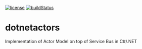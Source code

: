 [![license](https://img.shields.io/github/license/mashape/apistatus.svg?maxAge=2592000)](https://github.com/ddobric/htmdotnet/blob/master/LICENSE)
[![buildStatus](https://github.com/ddobric/dotnetactors/workflows/.NET%20Core/badge.svg)](https://github.com/ddobric/dotnetactors/actions?query=workflow%3A%22.NET+Core%22)

# dotnetactors
Implementation of Actor Model on top of Service Bus in C#/.NET
